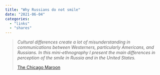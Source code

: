 ```yaml
---
title: "Why Russians do not smile"
date: "2021-06-04"
categories: 
  - "links"
  - "shares"
---
```


> _Cultural differences create a lot of misunderstanding in communications between Westerners, particularly Americans, and Russians. In this mini-ethnography I present the main differences in perception of the smile in Russia and in the United States._
> 
> [The Chicago Maroon](https://www.chicagomaroon.com/2002/04/12/why-russians-do-not-smile/)

